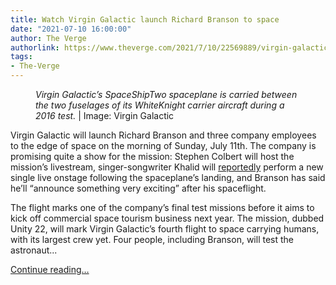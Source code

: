 ```yaml
---
title: Watch Virgin Galactic launch Richard Branson to space
date: "2021-07-10 16:00:00"
author: The Verge
authorlink: https://www.theverge.com/2021/7/10/22569889/virgin-galactic-launch-watch-richard-branson-space
tags:
- The-Verge
---
```

<figure>
      <img alt="" src="https://cdn.vox-cdn.com/thumbor/fsdPounPx3ry30hDO6kFF_5QHPk=/0x0:5760x3840/1310x873/cdn.vox-cdn.com/uploads/chorus_image/image/69565253/VC01_84.0.jpeg" />
        <figcaption><em>Virgin Galactic’s SpaceShipTwo spaceplane is carried between the two fuselages of its WhiteKnight carrier aircraft during a 2016 test.</em> | Image: Virgin Galactic</figcaption>
    </figure>

  <p id="LlxWMu">Virgin Galactic will launch Richard Branson and three company employees to the edge of space on the morning of Sunday, July 11th. The company is promising quite a show for the mission: Stephen Colbert will host the mission’s livestream, singer-songwriter Khalid will <a href="https://www.rollingstone.com/music/music-news/khalid-new-normal-virgin-galactic-spaceflight-launch-1194780/">reportedly</a> perform a new single live onstage following the spaceplane’s landing, and Branson has said he’ll “announce something very exciting” after his spaceflight.</p>
<p id="TqCJlp">The flight marks one of the company’s final test missions before it aims to kick off commercial space tourism business next year. The mission, dubbed Unity 22, will mark Virgin Galactic’s fourth flight to space carrying humans, with its largest crew yet. Four people, including Branson, will test the astronaut...</p>
  <p>
    <a href="https://www.theverge.com/2021/7/10/22569889/virgin-galactic-launch-watch-richard-branson-space">Continue reading&hellip;</a>
  </p>
